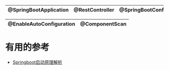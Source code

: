 

@SpringBootApplication|@RestController|@SpringBootConfiguration|
---|---|---|

@EnableAutoConfiguration|@ComponentScan|
---|---|



# 有用的参考

* [Springboot启动原理解析](https://zhuanlan.zhihu.com/p/60475611)


